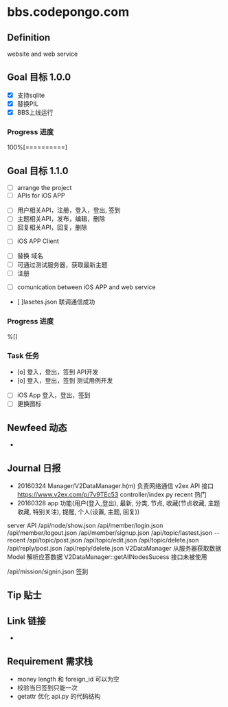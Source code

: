 bbs.codepongo.com
======================
## Definition ##
website and web service

## Goal 目标 1.0.0 ##
* [x] 支持sqlite
* [x] 替换PIL
* [x] BBS上线运行
### Progress 进度 ###
100%[==========]


## Goal 目标 1.1.0 ##
* [ ] arrange the project
* [ ] APIs for iOS APP  
 + [ ] 用户相关API，注册，登入，登出, 签到
 + [ ] 主题相关API，发布，编辑，删除
 + [ ] 回复相关API，回复，删除
* [ ] iOS APP Client
 + [ ] 替换 域名
 + [ ] 可通过测试服务器，获取最新主题
 + [ ] 注册
* [ ] comunication between iOS APP and web service
 + [ ]lasetes.json 联调通信成功

### Progress 进度 ###
  %[]

### Task 任务 ###
* [o] 登入，登出，签到 API开发
* [o] 登入，登出，签到 测试用例开发 
* [ ] iOS App 登入，登出，签到
* [ ] 更换图标

## Newfeed 动态 ##
* 

## Journal 日报 ##
* 20160324 
Manager/V2DataManager.h(m) 
负责网络通信 v2ex API 接口 https://www.v2ex.com/p/7v9TEc53
controller/index.py recent 热门
* 20160328
app 功能(用户(登入,登出), 最新, 分类, 节点, 收藏(节点收藏, 主题收藏, 特别关注), 提醒, 个人(设置, 主题, 回复))

server API
/api/node/show.json
/api/member/login.json
/api/member/logout.json
/api/member/signup.json
/api/topic/lastest.json -- recent
/api/topic/post.json
/api/topic/edit.json
/api/topic/delete.json
/api/reply/post.json
/api/reply/delete.json
V2DataManager 从服务器获取数据
Model 解析应答数据
V2DataManager::getAllNodesSucess 接口未被使用

/api/mission/signin.json 签到
## Tip 贴士 ##


## Link 链接 ##
* 

## Requirement 需求栈 ##
* money length 和 foreign_id 可以为空
* 校验当日签到只能一次
* getattr 优化 api.py 的代码结构

